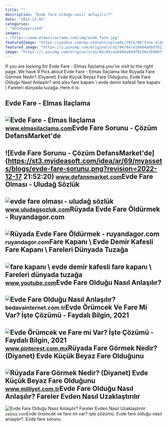 ```yaml
---
title: ""
description: "Evde fare olduğu nasıl anlaşılır?"
date: "2022-12-02"
categories:
- "Uncategorized"
images:
- "https://www.elmasilaclama.com/img/evde-fare.jpg"
featuredImage: "https://yazbuz.com/wp-content/uploads/2021/08/fare-oldugu-nasil-anlasilir-780x470.jpg"
featured_image: "https://i.pinimg.com/originals/a1/84/84/a18484a6bdf8136e2b969f369e28c6ad.jpg"
image: "https://i.pinimg.com/originals/a1/84/84/a18484a6bdf8136e2b969f369e28c6ad.jpg"
---
```


If you are looking for Evde Fare - Elmas İlaçlama you've visit to the right page. We have 9 Pics about Evde Fare - Elmas İlaçlama like Rüyada Fare Görmek Nedir? (Diyanet) Evde Küçük Beyaz Fare Olduğunu, Evde Fare Olduğu Nasıl Anlaşılır? and also fare kapanı \\ evde demir kafesli fare kapanı \\ Fareleri dünyada tuzağa. Here it is:

Evde Fare - Elmas İlaçlama
--------------------------

 ![Evde Fare - Elmas İlaçlama](https://www.elmasilaclama.com/img/evde-fare.jpg) <small>www.elmasilaclama.com</small>Evde Fare Sorunu - Çözüm DefansMarket'de
----------------------------------------

 ![Evde Fare Sorunu - Çözüm DefansMarket'de](https://st3.myideasoft.com/idea/ar/69/myassets/blogs/evde-fare-sorunu.png?revision=2022-12-17 21:52:20) <small>www.defansmarket.com</small>Evde Fare Olması - Uludağ Sözlük
--------------------------------

 ![evde fare olması - uludağ sözlük](https://galeri13.uludagsozluk.com/745/evde-fare-olmasi_2135806.jpg) <small>www.uludagsozluk.com</small>Rüyada Evde Fare Öldürmek - Ruyandagor.com
------------------------------------------

 ![Rüyada Evde Fare Öldürmek - ruyandagor.com](https://images.ruyandagor.com/2017/04/evde-fare-oldurmek-1454.jpg) <small>ruyandagor.com</small>Fare Kapanı \\ Evde Demir Kafesli Fare Kapanı \\ Fareleri Dünyada Tuzağa
------------------------------------------------------------------------

 ![fare kapanı \ evde demir kafesli fare kapanı \ Fareleri dünyada tuzağa](https://i.ytimg.com/vi/oPwK64haDIs/maxresdefault.jpg) <small>www.youtube.com</small>Evde Fare Olduğu Nasıl Anlaşılır?
---------------------------------

 ![Evde Fare Olduğu Nasıl Anlaşılır?](https://bedavainternet.com.tr/wp-content/uploads/2021/07/Evde-Fare-Oldugu-Nasil-Anlasilir-min-750x430.jpg) <small>bedavainternet.com.tr</small>Evde Örümcek Ve Fare Mi Var? İşte Çözümü - Faydalı Bilgin, 2021
---------------------------------------------------------------

 ![Evde Örümcek ve Fare mi Var? İşte Çözümü - Faydalı Bilgin, 2021](https://i.pinimg.com/originals/a1/84/84/a18484a6bdf8136e2b969f369e28c6ad.jpg) <small>www.pinterest.com.mx</small>Rüyada Fare Görmek Nedir? (Diyanet) Evde Küçük Beyaz Fare Olduğunu
------------------------------------------------------------------

 ![Rüyada Fare Görmek Nedir? (Diyanet) Evde Küçük Beyaz Fare Olduğunu](https://i2.milimaj.com/i/milliyet/75/0x0/61a77b6486b24a0f203e89bd.jpg) <small>www.milliyet.com.tr</small>Evde Fare Olduğu Nasıl Anlaşılır? Fareler Evden Nasıl Uzaklaştırılır
--------------------------------------------------------------------

 ![Evde Fare Olduğu Nasıl Anlaşılır? Fareler Evden Nasıl Uzaklaştırılır](https://yazbuz.com/wp-content/uploads/2021/08/fare-oldugu-nasil-anlasilir-780x470.jpg) <small>yazbuz.com</small>Evde örümcek ve fare mi var? i̇şte çözümü. Evde fare olduğu nasıl anlaşılır?. Evde fare sorunu
